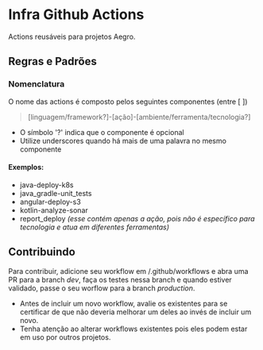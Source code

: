 # Infra Github Actions

Actions reusáveis para projetos Aegro.

## Regras e Padrões
### Nomenclatura

O nome das actions é composto pelos seguintes componentes (entre [ ])

>[linguagem/framework?]-[ação]-[ambiente/ferramenta/tecnologia?]

* O símbolo '?' indica que o componente é opcional
* Utilize underscores quando há mais de uma palavra no mesmo componente

#### Exemplos:
* java-deploy-k8s
* java_gradle-unit_tests
* angular-deploy-s3
* kotlin-analyze-sonar
* report_deploy _(esse contém apenas a ação, pois não é específico para tecnologia e atua em diferentes ferramentas)_

## Contribuindo
Para contribuir, adicione seu workflow em /.github/workflows e abra uma PR para a branch _dev_, faça os testes nessa branch e quando estiver validado, passe o seu worflow para a branch _production_.
* Antes de incluir um novo workflow, avalie os existentes para se certificar de que não deveria melhorar um deles ao invés de incluir um novo.
* Tenha atenção ao alterar workflows existentes pois eles podem estar em uso por outros projetos.
